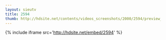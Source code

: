 ```yaml
---
layout: sieutv
title: 2594
thumb: http://hdsite.net/contents/videos_screenshots/2000/2594/preview_360p.mp4.jpg
---
```

{% include iframe src='http://hdsite.net/embed/2594' %}
 
